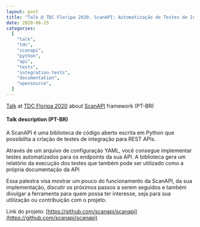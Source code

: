 ```yaml
---
layout: post
title: "Talk @ TDC Floripa 2020. ScanAPI: Automatização de Testes de Integração para a sua API"
date: 2020-06-25
categories:
  [
    "talk",
    "tdc",
    "scanapi",
    "python",
    "api",
    "tests",
    "integration-tests",
    "documentation",
    "opensource",
  ]
---
```


[Talk](https://thedevconf.com/tdc/2020/floripaonline/trilha-python) at [TDC Floripa 2020](https://thedevconf.com/tdc/2020/floripaonline/trilhas) about [ScanAPI](https://github.com/scanapi/scanapi) framework (PT-BR)

#### Talk description (PT-BR)

A ScanAPI é uma biblioteca de código aberto escrita em Python que possibilita a criação de testes de integração para REST APIs.

Através de um arquivo de configuração YAML, você consegue implementar testes automatizados para os endpoints da sua API. A biblioteca gera um relatório da execução dos testes que também pode ser utilizado como a própria documentação da API

Essa palestra visa mostrar um pouco do funcionamento da ScanAPI, da sua implementação, discutir os próximos passos a serem seguidos e também divulgar a ferramenta para quem possa ter interesse, seja para sua utilização ou contribuição com o projeto.

Link do projeto: [https://github.com/scanapi/scanapi](https://github.com/scanapi/scanapi)

<script async class="speakerdeck-embed" data-id="4e63b0edda194bbeb8933afdb0bb134f" data-ratio="1.6" src="//speakerdeck.com/assets/embed.js"></script>
